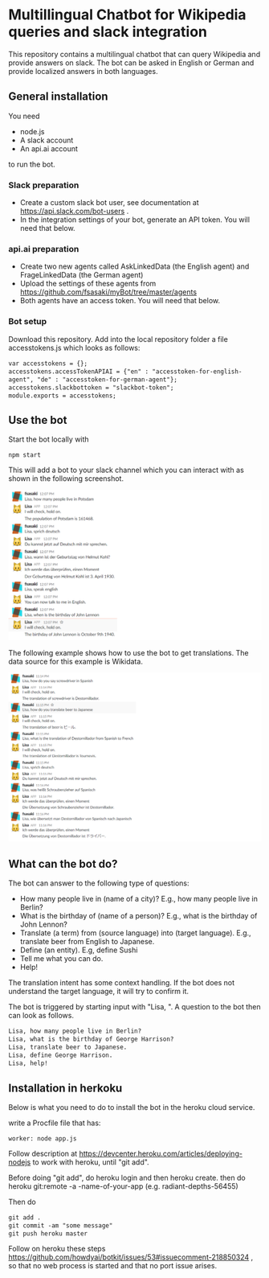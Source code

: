 # Multillingual Chatbot for Wikipedia queries and slack integration

This repository contains a multilingual chatbot that can query Wikipedia and provide answers on slack. The bot can be asked in English or German and provide localized answers in both languages.

## General installation

You need


- node.js
- A slack account
- An api.ai account

to run the bot.

### Slack preparation


- Create a custom slack bot user, see documentation at https://api.slack.com/bot-users .
- In the integration settings of your bot, generate an API token. You will need that below.

### api.ai preparation

- Create two new agents called AskLinkedData (the English agent) and FrageLinkedData (the German agent)
- Upload the settings of these agents from https://github.com/fsasaki/myBot/tree/master/agents
- Both agents have an access token. You will need that below.

### Bot setup

Download this repository. Add into the local repository folder a file accesstokens.js which looks as follows:

```
var accesstokens = {};
accesstokens.accessTokenAPIAI = {"en" : "accesstoken-for-english-agent", "de" : "accesstoken-for-german-agent"};
accesstokens.slackbottoken = "slackbot-token";
module.exports = accesstokens;
```

## Use the bot

Start the bot locally with

```
npm start
```

This will add a bot to your slack channel which you can interact with as shown in the following screenshot.

![Slackbot interaction example](example-general.png)

The following example shows how to use the bot to get translations. The data source for this example is Wikidata.

![Slackbot translations example](example-of-translations.png)

## What can the bot do?

The bot can answer to the following type of questions:

* How many people live in (name of a city)? E.g., how many people live in Berlin?
* What is the birthday of (name of a person)? E.g., what is the birthday of John Lennon?
* Translate (a term) from (source language) into (target language). E.g., translate beer from English to Japanese.
* Define (an entity). E.g, define Sushi
* Tell me what you can do.
* Help!

The translation intent has some context handling. If the bot does not understand the target language, it will try to confirm it.

The bot is triggered by starting input with "Lisa, ". A question to the bot then can look as follows.

```
Lisa, how many people live in Berlin?
Lisa, what is the birthday of George Harrison?
Lisa, translate beer to Japanese.
Lisa, define George Harrison.
Lisa, help!
```

## Installation in herkoku

Below is what you need to do to install the bot in the heroku cloud service.

write a Procfile file that has:

```
worker: node app.js
```

Follow description at https://devcenter.heroku.com/articles/deploying-nodejs to work with heroku, until "git add".

Before doing "git add", do heroku login and then heroku create. then do
heroku git:remote -a -name-of-your-app  (e.g. radiant-depths-56455)

Then do
```
git add .
git commit -am "some message"
git push heroku master
```

Follow on heroku these steps https://github.com/howdyai/botkit/issues/53#issuecomment-218850324 , so that no web process is started and that no port issue arises.
